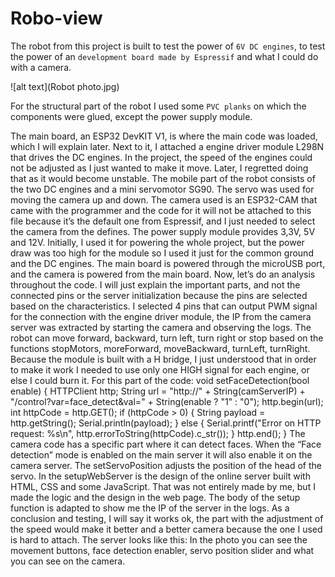 # Robo-view

The robot from this project is built to test the power of `6V DC engines`, to test the power of an `development board made by Espressif` and what I could do with a camera.

![alt text](Robot photo.jpg)

For the structural part of the robot I used some `PVC planks` on which the components were glued, except the power supply module.

The main board, an ESP32 DevKIT V1, is where the main code was
loaded, which I will explain later. Next to it, I attached a engine driver module
L298N that drives the DC engines. In the project, the speed of the engines could
not be adjusted as I just wanted to make it move. Later, I regretted doing that as
it would become unstable.
The mobile part of the robot consists of the two DC engines and a mini
servomotor SG90. The servo was used for moving the camera up and down.
The camera used is an ESP32-CAM that came with the programmer and
the code for it will not be attached to this file because it’s the default one from
Espressif, and I just needed to select the camera from the defines.
The power supply module provides 3,3V, 5V and 12V. Initially, I used it
for powering the whole project, but the power draw was too high for the module
so I used it just for the common ground and the DC engines. The main board is
powered through the microUSB port, and the camera is powered from the main
board.
Now, let’s do an analysis throughout the code.
I will just explain the important parts, and not the connected pins or the
server initialization because the pins are selected based on the characteristics. I
selected 4 pins that can output PWM signal for the connection with the engine
driver module, the IP from the camera server was extracted by starting the
camera and observing the logs.
The robot can move forward, backward, turn left, turn right or stop based
on the functions stopMotors, moreForward, moveBackward, turnLeft,
turnRight. Because the module is built with a H bridge, I just understood that in
order to make it work I needed to use only one HIGH signal for each engine, or
else I could burn it.
For this part of the code:
void setFaceDetection(bool enable) {
HTTPClient http;
String url = "http://" + String(camServerIP) +
"/control?var=face_detect&val=" + String(enable ? "1" : "0");
http.begin(url);
 int httpCode = http.GET();
 if (httpCode > 0) {
 String payload = http.getString();
 Serial.println(payload);
 } else {
Serial.printf("Error on HTTP request: %s\n",
http.errorToString(httpCode).c_str());
 }
 http.end();
}
The camera code has a specific part where it can detect faces. When the
“Face detection” mode is enabled on the main server it will also enable it on the
camera server.
The setServoPosition adjusts the position of the head of the servo.
In the setupWebServer is the design of the online server built with
HTML, CSS and some JavaScript. That was not entirely made by me, but I
made the logic and the design in the web page.
The body of the setup function is adapted to show me the IP of the server
in the logs.
As a conclusion and testing, I will say it works ok, the part with the
adjustment of the speed would make it better and a better camera because the
one I used is hard to attach.
The server looks like this:
In the photo you can see the movement buttons, face detection enabler,
servo position slider and what you can see on the camera.

